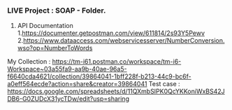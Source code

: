 
### LIVE Project :  SOAP - Folder.
1. API Documentation
    1.https://documenter.getpostman.com/view/611814/2s93Y5Pewv
    2.https://www.dataaccess.com/webservicesserver/NumberConversion.wso?op=NumberToWords

My Collection :  https://tm-i61.postman.co/workspace/tm-i6-Workspace~03a55fa9-aa9b-40ae-96a5-f6640cda4621/collection/39864041-1bff228f-b213-44c9-bc6f-a0eff564ecde?action=share&creator=39864041
Test case : https://docs.google.com/spreadsheets/d/11QXmbSIPK0QcYKKoniWxBS42JDB6-G0ZUDcX31ycTDw/edit?usp=sharing
